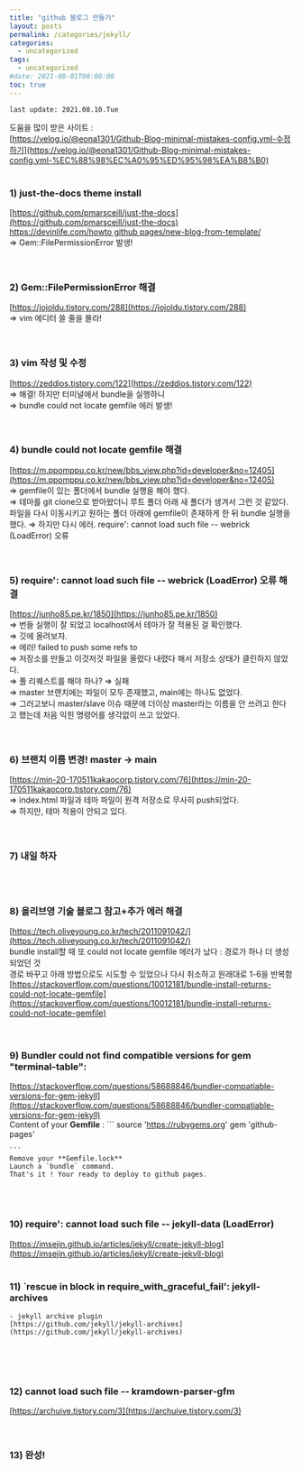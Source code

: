 ```yaml
---
title: "github 블로그 만들기"
layout: posts
permalink: /categories/jekyll/
categories:
  - uncategorized
tags:
  - uncategorized
#date: 2021-08-01T00:00:00
toc: true
---
```




`last update: 2021.08.10.Tue` 

도움을 많이 받은 사이트 :  
[https://velog.io/@eona1301/Github-Blog-minimal-mistakes-config.yml-수정하기](https://velog.io/@eona1301/Github-Blog-minimal-mistakes-config.yml-%EC%88%98%EC%A0%95%ED%95%98%EA%B8%B0)
<br />
<br />


### 1) just-the-docs theme install
[https://github.com/pmarsceill/just-the-docs](https://github.com/pmarsceill/just-the-docs)  
[https://devinlife.com/howto github pages/new-blog-from-template/](https://devinlife.com/howto%20github%20pages/new-blog-from-template/)  
⇒ Gem::FilePermissionError 발생!    
<br />
<br />
  
### 2) Gem::FilePermissionError 해결  
[https://jojoldu.tistory.com/288](https://jojoldu.tistory.com/288)  
⇒ vim 에디터 쓸 줄을 몰라!
<br />
<br />
<br />


### 3) vim 작성 및 수정  
[https://zeddios.tistory.com/122](https://zeddios.tistory.com/122)  
⇒ 해결! 하지만 터미널에서 bundle을 실행하니   
⇒ bundle could not locate gemfile 에러 발생!
<br />
<br />
<br />

### 4) bundle could not locate gemfile 해결  
[https://m.ppomppu.co.kr/new/bbs_view.php?id=developer&no=12405](https://m.ppomppu.co.kr/new/bbs_view.php?id=developer&no=12405)  
⇒ gemfile이 있는 폴더에서 bundle 실행을 해야 했다.  
⇒ 테마를 git clone으로 받아왔더니 루트 폴더 아래 새 폴더가 생겨서 그런 것 같았다. 파일을 다시 이동시키고 원하는 폴더 아래에 gemfile이 존재하게 한 뒤 bundle 실행을 했다. 
⇒ 하지만 다시 에러. require': cannot load such file -- webrick (LoadError) 오류
<br />
<br />
<br />

### 5) require': cannot load such file -- webrick (LoadError) 오류 해결  
[https://junho85.pe.kr/1850](https://junho85.pe.kr/1850)  
⇒ 번들 실행이 잘 되었고 localhost에서 테마가 잘 적용된 걸 확인했다.  
⇒ 깃에 올려보자.  
⇒ 에러! failed to push some refs to  
⇒ 저장소를 만들고 이것저것 파일을 올렸다 내렸다 해서 저장소 상태가 클린하지 않았다.  
⇒ 풀 리퀘스트를 해야 하나? ⇒ 실패  
⇒ master 브랜치에는 파일이 모두 존재했고, main에는 하나도 없었다.   
⇒ 그러고보니 master/slave 이슈 때문에 더이상 master라는 이름을 안 쓰려고 한다고 했는데 처음 익힌 명령어를 생각없이 쓰고 있었다.
<br />
<br />
<br />

### 6) 브랜치 이름 변경! master → main  
[https://min-20-170511kakaocorp.tistory.com/76](https://min-20-170511kakaocorp.tistory.com/76)  
⇒ index.html 파일과 테마 파일이 원격 저장소로 무사히 push되었다.  
⇒ 하지만, 테마 적용이 안되고 있다.
<br />
<br />
<br />

### 7) 내일 하자
<br />
<br />

### 8) 올리브영 기술 블로그 참고+추가 에러 해결  
[https://tech.oliveyoung.co.kr/tech/2011091042/](https://tech.oliveyoung.co.kr/tech/2011091042/)  
bundle install할 때 또 could not locate gemfile 에러가 났다 : 경로가 하나 더 생성되었던 것  
경로 바꾸고 아래 방법으로도 시도할 수 있었으나 다시 취소하고 원래대로 1-6을 반복함  
[https://stackoverflow.com/questions/10012181/bundle-install-returns-could-not-locate-gemfile](https://stackoverflow.com/questions/10012181/bundle-install-returns-could-not-locate-gemfile)
<br />
<br />
<br />

### 9) Bundler could not find compatible versions for gem "terminal-table": 
[https://stackoverflow.com/questions/58688846/bundler-compatiable-versions-for-gem-jekyll](https://stackoverflow.com/questions/58688846/bundler-compatiable-versions-for-gem-jekyll)  
Content of your **Gemfile** :
    ```
    source 'https://rubygems.org'
    gem 'github-pages'

    ```
    Remove your **Gemfile.lock**  
    Launch a `bundle` command.  
    That's it ! Your ready to deploy to github pages.
<br />
<br />

### 10) require': cannot load such file -- jekyll-data (LoadError)  
[https://imsejin.github.io/articles/jekyll/create-jekyll-blog](https://imsejin.github.io/articles/jekyll/create-jekyll-blog)
<br />
<br />


### 11) `rescue in block in require_with_graceful_fail': jekyll-archives
    - jekyll archive plugin  
    [https://github.com/jekyll/jekyll-archives](https://github.com/jekyll/jekyll-archives)
<br />
<br />
<br />

### 12) cannot load such file -- kramdown-parser-gfm  
[https://archuive.tistory.com/3](https://archuive.tistory.com/3)
<br />
<br />
<br />


### 13) 완성!
